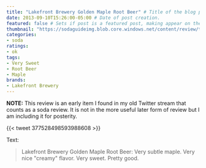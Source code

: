 ```yaml
---
title: "Lakefront Brewery Golden Maple Root Beer" # Title of the blog post.
date: 2013-09-10T15:26:00-05:00 # Date of post creation.
featured: false # Sets if post is a featured post, making appear on the home page side bar.
thumbnail: "https://sodaguideimg.blob.core.windows.net/content/review/thumbs/lakefront-brewery-golden-maple-root-beer.jpg" # Sets thumbnail image appearing inside card on homepage.
categories:
- soda
ratings:
- ok
tags:
- Very Sweet
- Root Beer
- Maple
brands:
- Lakefront Brewery
---
```


**NOTE:** This review is an early item I found in my old Twitter stream that counts as a soda review. It is not in the more useful later form of review but I am including it for posterity.

{{< tweet 377528498593988608 >}}

Text:
> Lakefront Brewery Golden Maple Root Beer: Very subtle maple. Very nice "creamy" flavor. Very sweet. Pretty good.